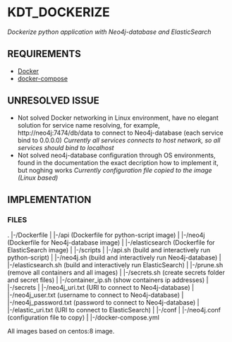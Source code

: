 # KDT_DOCKERIZE
_Dockerize python application with Neo4j-database and ElasticSearch_


## REQUIREMENTS

* [Docker](https://docs.docker.com/get-started/overview/)
* [docker-compose](https://docs.docker.com/compose/)


## UNRESOLVED ISSUE

* Not solved Docker networking in Linux environment, have no elegant solution for service name resolving, for example, http://neo4j:7474/db/data to connect to Neo4j-database (each service bind to 0.0.0.0)
_Currently all services connects to host network, so all services should bind to localhost_
* Not solved neo4j-database configuration through OS environments, found in the documentation the exact decription how to implement it, but noghing works
_Currently configuration file copied to the image (Linux based)_


## IMPLEMENTATION

### FILES

.
|-/Dockerfile
|	|-/api 				(Dockerfile for python-script image)
|	|-/neo4j 			(Dockerfile for Neo4j-database image)
|	|-/elasticsearch	(Dockerfile for ElasticSearch image)
|
|-/scripts
|	|-/api.sh			(build and interactively run python-script)
|	|-/neo4j.sh			(build and interactively run Neo4j-database)
|	|-/elasticsearch.sh	(build and interactively run ElasticSearch)
|	|-/prune.sh			(remove all containers and all images)
|	|-/secrets.sh		(create secrets folder and secret files)
|	|-/container_ip.sh	(show containers ip addresses)
|
|-/secrets
|	|-/neo4j_uri.txt		(URI to connect to Neo4j-database)
|	|-/neo4j_user.txt		(username to connect to Neo4j-database)
|	|-/neo4j_password.txt	(password to connect to Neo4j-database)
|	|-/elastic_uri.txt		(URI to connect to ElasticSearch)
|
|-/conf
|	|-/neo4j.conf		(configuration file to copy)
|
|-/docker-compose.yml


All images based on centos:8 image.

